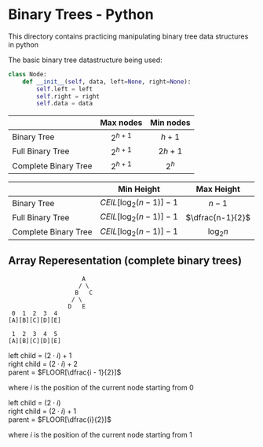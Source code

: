 # Binary Trees - Python

This directory contains practicing manipulating binary tree data structures in python<br>

The basic binary tree datastructure being used:

```Python
class Node:
    def __init__(self, data, left=None, right=None):
        self.left = left
        self.right = right
        self.data = data
```

|                      | Max nodes                   | Min nodes        |
|----------------------|:---------------------------:|:----------------:|
| Binary Tree          | $2^{h+1}$                   | $h + 1$          |
| Full Binary Tree     | $2^{h+1}$                   | $2h + 1$         |
| Complete Binary Tree | $2^{h+1}$                   | $2^h$            |

|                      | Min Height                  | Max Height       |
|----------------------|:---------------------------:|:----------------:|
| Binary Tree          | $CEIL[\log_2{(n - 1)}] - 1$ | $n - 1$          |
| Full Binary Tree     | $CEIL[\log_2{(n - 1)}] - 1$ | $\dfrac{n-1}{2}$ |
| Complete Binary Tree | $CEIL[\log_2{(n - 1)}] - 1$ | $\log_2{n}$      |

## Array Reperesentation (complete binary trees)

```
                     A
                    / \
                   B   C
                  / \
                 D   E
 0  1  2  3  4
[A][B][C][D][E]

 1  2  3  4  5
[A][B][C][D][E]
```

left child = $(2\cdot{i}) + 1$ <br>
right child = $(2\cdot{i}) + 2$ <br>
parent = $FLOOR[\dfrac{i - 1}{2}]$

where $i$ is the position of the current node starting from 0

left child = $(2\cdot{i})$ <br>
right child = $(2\cdot{i}) + 1$ <br>
parent = $FLOOR[\dfrac{i}{2}]$

where $i$ is the position of the current node starting from 1
